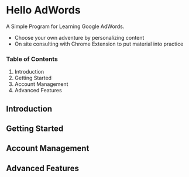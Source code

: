 # Hello AdWords
A Simple Program for Learning Google AdWords.

* Choose your own adventure by personalizing content
* On site consulting with Chrome Extension to put material into practice

### Table of Contents
1. Introduction
2. Getting Started
3. Account Management
4. Advanced Features

## Introduction

## Getting Started

## Account Management

## Advanced Features
